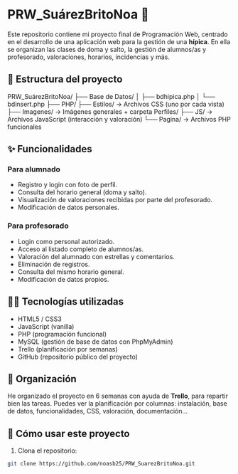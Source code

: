 # PRW_SuárezBritoNoa 🐎

Este repositorio contiene mi proyecto final de Programación Web, centrado en el desarrollo de una aplicación web para la gestión de una **hípica**. En ella se organizan las clases de doma y salto, la gestión de alumnos/as y profesorado, valoraciones, horarios, incidencias y más.

## 📁 Estructura del proyecto
PRW_SuárezBritoNoa/
├── Base de Datos/
│ ├── bdhipica.php
│ └── bdinsert.php
├── PHP/
  ├── Estilos/ → Archivos CSS (uno por cada vista)
  ├── Imagenes/ → Imágenes generales + carpeta Perfiles/
  ├── JS/ → Archivos JavaScript (interacción y valoración)
  └── Pagina/ → Archivos PHP funcionales

## ✨ Funcionalidades

### Para alumnado
- Registro y login con foto de perfil.
- Consulta del horario general (doma y salto).
- Visualización de valoraciones recibidas por parte del profesorado.
- Modificación de datos personales.

### Para profesorado
- Login como personal autorizado.
- Acceso al listado completo de alumnos/as.
- Valoración del alumnado con estrellas y comentarios.
- Eliminación de registros.
- Consulta del mismo horario general.
- Modificación de datos propios.

## 🧑‍💻 Tecnologías utilizadas

- HTML5 / CSS3
- JavaScript (vanilla)
- PHP (programación funcional)
- MySQL (gestión de base de datos con PhpMyAdmin)
- Trello (planificación por semanas)
- GitHub (repositorio público del proyecto)

## 📆 Organización

He organizado el proyecto en 6 semanas con ayuda de **Trello**, para repartir bien las tareas. Puedes ver la planificación por columnas: instalación, base de datos, funcionalidades, CSS, valoración, documentación...

## 🚀 Cómo usar este proyecto

1. Clona el repositorio:
```bash
git clone https://github.com/noasb25/PRW_SuarezBritoNoa.git
